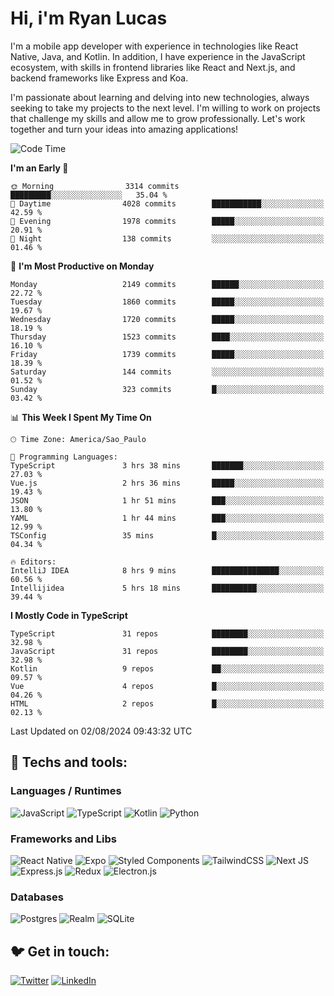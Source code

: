 # Hi, i'm Ryan Lucas

I'm a mobile app developer with experience in technologies like React Native, Java, and Kotlin.
In addition, I have experience in the JavaScript ecosystem, with skills in frontend libraries like React and Next.js, and backend frameworks like Express and Koa.

I'm passionate about learning and delving into new technologies, always seeking to take my projects to the next level. I'm willing to work on projects that challenge my skills and allow me to grow professionally. Let's work together and turn your ideas into amazing applications!


<!--START_SECTION:waka-->
![Code Time](http://img.shields.io/badge/Code%20Time-469%20hrs%2029%20mins-blue)

**I'm an Early 🐤** 

```text
🌞 Morning                3314 commits        █████████░░░░░░░░░░░░░░░░   35.04 % 
🌆 Daytime                4028 commits        ███████████░░░░░░░░░░░░░░   42.59 % 
🌃 Evening                1978 commits        █████░░░░░░░░░░░░░░░░░░░░   20.91 % 
🌙 Night                  138 commits         ░░░░░░░░░░░░░░░░░░░░░░░░░   01.46 % 
```
📅 **I'm Most Productive on Monday** 

```text
Monday                   2149 commits        ██████░░░░░░░░░░░░░░░░░░░   22.72 % 
Tuesday                  1860 commits        █████░░░░░░░░░░░░░░░░░░░░   19.67 % 
Wednesday                1720 commits        █████░░░░░░░░░░░░░░░░░░░░   18.19 % 
Thursday                 1523 commits        ████░░░░░░░░░░░░░░░░░░░░░   16.10 % 
Friday                   1739 commits        █████░░░░░░░░░░░░░░░░░░░░   18.39 % 
Saturday                 144 commits         ░░░░░░░░░░░░░░░░░░░░░░░░░   01.52 % 
Sunday                   323 commits         █░░░░░░░░░░░░░░░░░░░░░░░░   03.42 % 
```


📊 **This Week I Spent My Time On** 

```text
🕑︎ Time Zone: America/Sao_Paulo

💬 Programming Languages: 
TypeScript               3 hrs 38 mins       ███████░░░░░░░░░░░░░░░░░░   27.03 % 
Vue.js                   2 hrs 36 mins       █████░░░░░░░░░░░░░░░░░░░░   19.43 % 
JSON                     1 hr 51 mins        ███░░░░░░░░░░░░░░░░░░░░░░   13.80 % 
YAML                     1 hr 44 mins        ███░░░░░░░░░░░░░░░░░░░░░░   12.99 % 
TSConfig                 35 mins             █░░░░░░░░░░░░░░░░░░░░░░░░   04.34 % 

🔥 Editors: 
IntelliJ IDEA            8 hrs 9 mins        ███████████████░░░░░░░░░░   60.56 % 
Intellijidea             5 hrs 18 mins       ██████████░░░░░░░░░░░░░░░   39.44 % 
```

**I Mostly Code in TypeScript** 

```text
TypeScript               31 repos            ████████░░░░░░░░░░░░░░░░░   32.98 % 
JavaScript               31 repos            ████████░░░░░░░░░░░░░░░░░   32.98 % 
Kotlin                   9 repos             ██░░░░░░░░░░░░░░░░░░░░░░░   09.57 % 
Vue                      4 repos             █░░░░░░░░░░░░░░░░░░░░░░░░   04.26 % 
HTML                     2 repos             █░░░░░░░░░░░░░░░░░░░░░░░░   02.13 % 
```




 Last Updated on 02/08/2024 09:43:32 UTC
<!--END_SECTION:waka-->

## 🔧 Techs and tools: 

### Languages / Runtimes
![JavaScript](https://img.shields.io/badge/javascript-%23323330.svg?style=for-the-badge&logo=javascript&logoColor=%23F7DF1E)
![TypeScript](https://img.shields.io/badge/typescript-%23007ACC.svg?style=for-the-badge&logo=typescript&logoColor=white)
![Kotlin](https://img.shields.io/badge/kotlin-%230095D5.svg?style=for-the-badge&logo=kotlin&logoColor=white) ![Python](https://img.shields.io/badge/python-3670A0?style=for-the-badge&logo=python&logoColor=ffdd54)

### Frameworks and Libs
![React Native](https://img.shields.io/badge/react_native-%2320232a.svg?style=for-the-badge&logo=react&logoColor=%2361DAFB)
![Expo](https://img.shields.io/badge/expo-1C1E24?style=for-the-badge&logo=expo&logoColor=#D04A37)
![Styled Components](https://img.shields.io/badge/styled--components-DB7093?style=for-the-badge&logo=styled-components&logoColor=white)
![TailwindCSS](https://img.shields.io/badge/tailwindcss-%2338B2AC.svg?style=for-the-badge&logo=tailwind-css&logoColor=white)
![Next JS](https://img.shields.io/badge/Next-black?style=for-the-badge&logo=next.js&logoColor=white)
![Express.js](https://img.shields.io/badge/express.js-%23404d59.svg?style=for-the-badge&logo=express&logoColor=%2361DAFB)
![Redux](https://img.shields.io/badge/redux-%23593d88.svg?style=for-the-badge&logo=redux&logoColor=white)
![Electron.js](https://img.shields.io/badge/Electron-191970?style=for-the-badge&logo=Electron&logoColor=white)

### Databases
![Postgres](https://img.shields.io/badge/postgres-%23316192.svg?style=for-the-badge&logo=postgresql&logoColor=white)
![Realm](https://img.shields.io/badge/Realm-39477F?style=for-the-badge&logo=realm&logoColor=white)
![SQLite](https://img.shields.io/badge/sqlite-%2307405e.svg?style=for-the-badge&logo=sqlite&logoColor=white)

## 🐦 Get in touch:

[![Twitter](https://img.shields.io/badge/Twitter-%231DA1F2.svg?style=for-the-badge&logo=Twitter&logoColor=white)](https://twitter.com/ryangst_)
[![LinkedIn](https://img.shields.io/badge/linkedin-%230077B5.svg?style=for-the-badge&logo=linkedin&logoColor=white)](https://www.linkedin.com/in/ryan-lucas-machado/)
